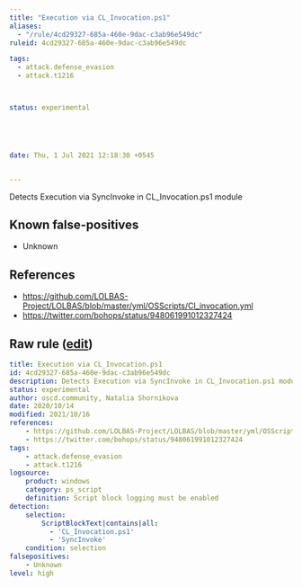 ```yaml
---
title: "Execution via CL_Invocation.ps1"
aliases:
  - "/rule/4cd29327-685a-460e-9dac-c3ab96e549dc"
ruleid: 4cd29327-685a-460e-9dac-c3ab96e549dc

tags:
  - attack.defense_evasion
  - attack.t1216



status: experimental





date: Thu, 1 Jul 2021 12:18:30 +0545


---
```


Detects Execution via SyncInvoke in CL_Invocation.ps1 module

<!--more-->


## Known false-positives

* Unknown



## References

* https://github.com/LOLBAS-Project/LOLBAS/blob/master/yml/OSScripts/Cl_invocation.yml
* https://twitter.com/bohops/status/948061991012327424


## Raw rule ([edit](https://github.com/SigmaHQ/sigma/edit/master/rules/windows/powershell/powershell_script/posh_ps_cl_invocation_lolscript.yml))
```yaml
title: Execution via CL_Invocation.ps1
id: 4cd29327-685a-460e-9dac-c3ab96e549dc
description: Detects Execution via SyncInvoke in CL_Invocation.ps1 module
status: experimental
author: oscd.community, Natalia Shornikova
date: 2020/10/14
modified: 2021/10/16
references:
    - https://github.com/LOLBAS-Project/LOLBAS/blob/master/yml/OSScripts/Cl_invocation.yml
    - https://twitter.com/bohops/status/948061991012327424
tags:
    - attack.defense_evasion
    - attack.t1216
logsource:
    product: windows
    category: ps_script
    definition: Script block logging must be enabled
detection:
    selection:
        ScriptBlockText|contains|all:
          - 'CL_Invocation.ps1'
          - 'SyncInvoke'
    condition: selection
falsepositives:
    - Unknown
level: high

```
